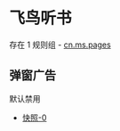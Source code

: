 # 飞鸟听书

存在 1 规则组 - [cn.ms.pages](/src/apps/cn.ms.pages.ts)

## 弹窗广告

默认禁用

- [快照-0](https://i.gkd.li/import/13450787)
